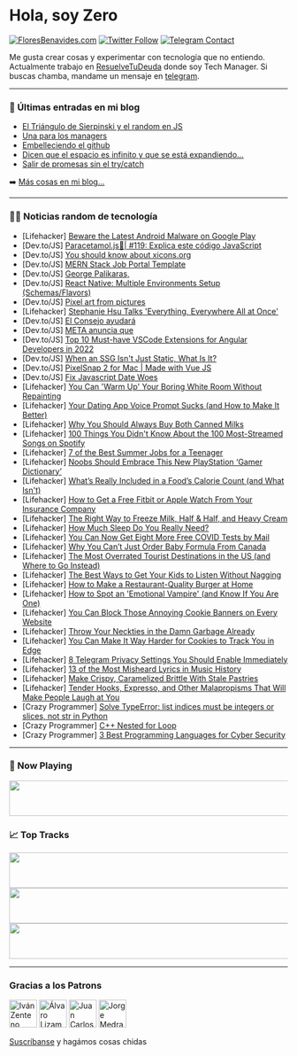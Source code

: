 # Hola, soy Zero

[![FloresBenavides.com](https://img.shields.io/website?down_message=oops&label=MiBlog&style=for-the-badge&up_message=online&url=https%3A%2F%2Ffloresbenavides.com)](https://floresbenavides.com) [![Twitter Follow](https://img.shields.io/twitter/follow/ZeroDragon?color=%231DA1F2&label=Follow&logo=twitter&logoColor=ffffff&style=for-the-badge)](https://twitter.com/zerodragon) [![Telegram Contact](https://img.shields.io/badge/escr%C3%ADbeme-ZeroDragon-%2326A5E4?style=for-the-badge&logo=telegram)](https://t.me/zerodragon)

Me gusta crear cosas y experimentar con tecnología que no entiendo.
Actualmente trabajo en [ResuelveTuDeuda](http://github.com/resuelve) donde soy Tech Manager.
Si buscas chamba, mandame un mensaje en [telegram](https://t.me/zerodragon).

---

### 📕 Últimas entradas en mi blog
<!-- BLOG-POST-LIST:START -->
- [El Triángulo de Sierpinski y el random en JS](https://floresbenavides.com/el-triangulo-de-sierpinski-y-el-random-en-js/)
- [Una para los managers](https://floresbenavides.com/una-para-los-managers/)
- [Embelleciendo el github](https://floresbenavides.com/embelleciendo-el-github/)
- [Dicen que el espacio es infinito y que se está expandiendo…](https://floresbenavides.com/dicen-que-el-espacio-es-infinito-y-que-se-esta-expandiendo/)
- [Salir de promesas sin el try/catch](https://floresbenavides.com/salir-de-promesas-sin-el-try-catch/)
<!-- BLOG-POST-LIST:END -->

➡️ [Más cosas en mi blog...](https://floresbenavides.com)

---

### 👨‍💻 Noticias random de tecnología
<!-- TECH-POSTS:START -->
- [Lifehacker] [Beware the Latest Android Malware on Google Play](https://lifehacker.com/beware-the-latest-android-malware-on-google-play-1848939703)
- [Dev.to/JS] [Paracetamol.js💊| #119: Explica este código JavaScript](https://dev.to/duxtech/paracetamoljs-119-explica-este-codigo-javascript-5bl3)
- [Dev.to/JS] [You should know about xicons.org](https://dev.to/brojenuel/you-should-know-about-xiconsorg-keh)
- [Dev.to/JS] [MERN Stack Job Portal Template](https://dev.to/zelal/mern-stack-job-portal-template-401e)
- [Dev.to/JS] [George Palikaras,](https://dev.to/juangon42673591/george-palikaras-1pio)
- [Dev.to/JS] [React Native: Multiple Environments Setup &lpar;Schemas/Flavors&rpar;](https://dev.to/leon_arantes/react-native-multiple-environments-setup-schemaflavors-3l7p)
- [Dev.to/JS] [Pixel art from pictures](https://dev.to/emiliodominguez/pixel-art-from-pictures-2lnk)
- [Lifehacker] [Stephanie Hsu Talks &#39;Everything, Everywhere All at Once&#39;](https://lifehacker.com/stephanie-hsu-talks-everything-everywhere-all-at-once-1848942058)
- [Dev.to/JS] [El Consejo ayudará](https://dev.to/juangon42673591/el-consejo-ayudara-223i)
- [Dev.to/JS] [META anuncia que](https://dev.to/juangon42673591/meta-anuncia-que-3aa4)
- [Dev.to/JS] [Top 10 Must-have VSCode Extensions for Angular Developers in 2022](https://dev.to/sd_sasidharan/top-10-must-have-vscode-extensions-for-angular-developers-in-2022-56fb)
- [Dev.to/JS] [When an SSG Isn&#39;t Just Static, What Is It?](https://dev.to/remotesynth/when-an-ssg-isnt-just-static-what-is-it-568a)
- [Dev.to/JS] [PixelSnap 2 for Mac | Made with Vue JS](https://dev.to/madewithjavascript/pixelsnap-2-for-mac-made-with-vue-js-2n6a)
- [Dev.to/JS] [Fix Javascript Date Woes](https://dev.to/philthedev/fix-javascript-date-woes-38hl)
- [Lifehacker] [You Can &#39;Warm Up&#39; Your Boring White Room Without Repainting](https://lifehacker.com/you-can-warm-up-your-boring-white-room-without-repainti-1848937908)
- [Lifehacker] [Your Dating App Voice Prompt Sucks &lpar;and How to Make It Better&rpar;](https://lifehacker.com/your-dating-app-voice-prompt-sucks-and-how-to-make-it-1848939137)
- [Lifehacker] [Why You Should Always Buy Both Canned Milks](https://lifehacker.com/why-you-should-always-buy-both-canned-milks-1848938774)
- [Lifehacker] [100 Things You Didn&#39;t Know About the 100 Most-Streamed Songs on Spotify](https://lifehacker.com/100-things-you-didnt-know-about-the-100-most-streamed-s-1848908623)
- [Lifehacker] [7 of the Best Summer Jobs for a Teenager](https://lifehacker.com/7-of-the-best-summer-jobs-for-a-teenager-1848939253)
- [Lifehacker] [Noobs Should Embrace This New PlayStation ‘Gamer Dictionary’](https://lifehacker.com/noobs-should-embrace-this-new-playstation-gamer-dictio-1848938731)
- [Lifehacker] [What’s Really Included in a Food’s Calorie Count &lpar;and What Isn&#39;t&rpar;](https://lifehacker.com/what-s-really-included-in-a-food-s-calorie-count-and-w-1848938626)
- [Lifehacker] [How to Get a Free Fitbit or Apple Watch From Your Insurance Company](https://lifehacker.com/how-to-get-a-free-fitbit-or-apple-watch-from-your-insur-1848937750)
- [Lifehacker] [The Right Way to Freeze Milk, Half &amp; Half, and Heavy Cream](https://lifehacker.com/the-right-way-to-freeze-milk-half-half-and-heavy-cr-1848938121)
- [Lifehacker] [How Much Sleep Do You Really Need?](https://lifehacker.com/how-much-sleep-do-you-really-need-1848933245)
- [Lifehacker] [You Can Now Get Eight More Free COVID Tests by Mail](https://lifehacker.com/you-can-now-get-eight-more-free-covid-tests-by-mail-1848937728)
- [Lifehacker] [Why You Can’t Just Order Baby Formula From Canada](https://lifehacker.com/why-you-can-t-just-order-baby-formula-from-canada-1848938040)
- [Lifehacker] [The Most Overrated Tourist Destinations in the US &lpar;and Where to Go Instead&rpar;](https://lifehacker.com/the-most-overrated-tourist-destinations-in-the-us-and-1848937679)
- [Lifehacker] [The Best Ways to Get Your Kids to Listen Without Nagging](https://lifehacker.com/the-best-ways-to-get-your-kids-to-listen-without-naggin-1848917787)
- [Lifehacker] [How to Make a Restaurant-Quality Burger at Home](https://lifehacker.com/how-to-make-a-restaurant-quality-burger-at-home-1848937093)
- [Lifehacker] [How to Spot an &#39;Emotional Vampire&#39; &lpar;and Know If You Are One&rpar;](https://lifehacker.com/how-to-spot-an-emotional-vampire-and-know-if-you-are-o-1848935096)
- [Lifehacker] [You Can Block Those Annoying Cookie Banners on Every Website](https://lifehacker.com/you-can-block-those-annoying-cookie-banners-on-every-we-1848936142)
- [Lifehacker] [Throw Your Neckties in the Damn Garbage Already](https://lifehacker.com/throw-your-neckties-in-the-damn-garbage-already-1848936151)
- [Lifehacker] [You Can Make It Way Harder for Cookies to Track You in Edge](https://lifehacker.com/you-can-make-it-way-harder-for-cookies-to-track-you-in-1848925898)
- [Lifehacker] [8 Telegram Privacy Settings You Should Enable Immediately](https://lifehacker.com/8-telegram-privacy-settings-you-should-enable-immediate-1848931353)
- [Lifehacker] [13 of the Most Misheard Lyrics in Music History](https://lifehacker.com/13-of-the-most-misheard-lyrics-in-music-history-1848931396)
- [Lifehacker] [Make Crispy, Caramelized Brittle With Stale Pastries](https://lifehacker.com/make-crispy-caramelized-brittle-with-stale-pastries-1848933809)
- [Lifehacker] [Tender Hooks, Expresso, and Other Malapropisms That Will Make People Laugh at You](https://lifehacker.com/tender-hooks-expresso-and-other-malapropisms-that-wil-1848931843)
- [Crazy Programmer] [Solve TypeError: list indices must be integers or slices, not str in Python](https://www.thecrazyprogrammer.com/2022/05/list-indices-must-be-integers-or-slices-not-str.html)
- [Crazy Programmer] [C++ Nested for Loop](https://www.thecrazyprogrammer.com/2022/05/c-nested-for-loop.html)
- [Crazy Programmer] [3 Best Programming Languages for Cyber Security](https://www.thecrazyprogrammer.com/2022/04/programming-languages-for-cyber-security.html)<!-- TECH-POSTS:END -->

---

### 🎵 Now Playing
<a href="https://spotify-now-playing-dun.vercel.app/now-playing?open"><img src="https://spotify-now-playing-dun.vercel.app/now-playing" width="540" height="64"></a>

### 📈 Top Tracks
<a href="https://spotify-now-playing-dun.vercel.app/top-tracks?i=1&open"><img src="https://spotify-now-playing-dun.vercel.app/top-tracks?i=1" width="540" height="64"></a>
<a href="https://spotify-now-playing-dun.vercel.app/top-tracks?i=2&open"><img src="https://spotify-now-playing-dun.vercel.app/top-tracks?i=2" width="540" height="64"></a>
<a href="https://spotify-now-playing-dun.vercel.app/top-tracks?i=3&open"><img src="https://spotify-now-playing-dun.vercel.app/top-tracks?i=3" width="540" height="64"></a>

---

### Gracias a los Patrons
[<img src="https://avatars.githubusercontent.com/u/243380?v=4" alt="Iván Zenteno" width="50px">](https://github.com/k001) [<img src="https://avatars.githubusercontent.com/u/19955639?v=4" alt="Álvaro Lizama" width="50px">](https://github.com/alvarolizama) [<img src="https://avatars.githubusercontent.com/u/2718753?v=4" alt="Juan Carlos Ruiz" width="50px">](https://github.com/JuanCrg90) [<img src="https://avatars.githubusercontent.com/u/37025?v=4" alt="Jorge Medrano" width="50px">](https://github.com/h1pp1e) 

[Suscríbanse](https://www.patreon.com/zerodragon) y hagámos cosas chidas
